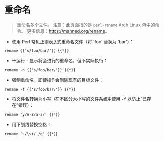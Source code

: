 # 重命名

> 重命名多个文件。
> 注意：此页面指的是 `perl-rename` Arch Linux 包中的命令。
> 更多信息：<https://manned.org/rename>。

- 使用 Perl 常见正则表达式重命名文件（将 'foo' 替换为 'bar'）：

`rename {{'s/foo/bar/'}} {{*}}`

- 干运行 - 显示将会进行的重命名，但不实际执行：

`rename -n {{'s/foo/bar/'}} {{*}}`

- 强制重命名，即使操作会删除现有的目标文件：

`rename -f {{'s/foo/bar/'}} {{*}}`

- 将文件名转换为小写（在不区分大小写的文件系统中使用 `-f` 以防止“已存在”错误）：

`rename 'y/A-Z/a-z/' {{*}}`

- 用下划线替换空格：

`rename 's/\s+/_/g' {{*}}`